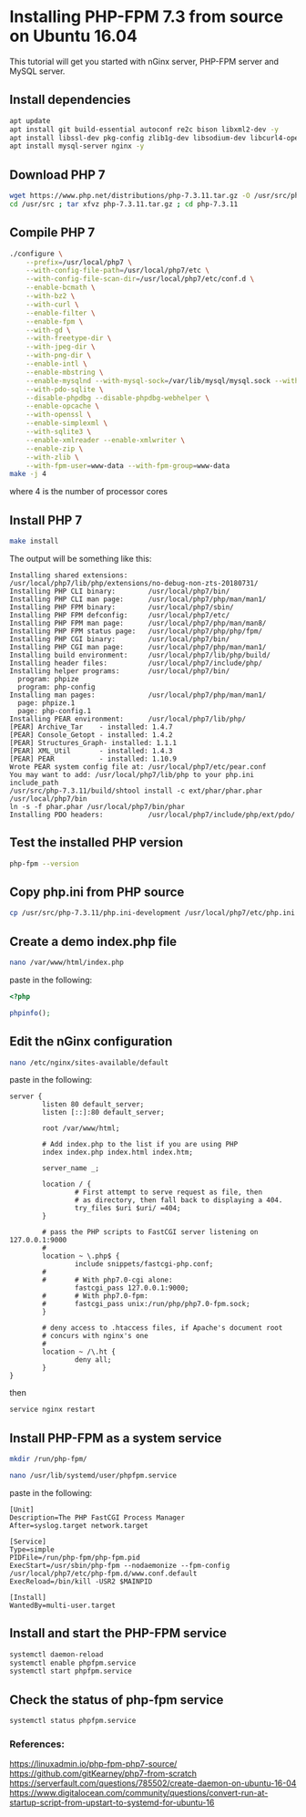 # Installing PHP-FPM 7.3 from source on Ubuntu 16.04

This tutorial will get you started with nGinx server, PHP-FPM server and MySQL server.  

## Install dependencies

```bash
apt update
apt install git build-essential autoconf re2c bison libxml2-dev -y
apt install libssl-dev pkg-config zlib1g-dev libsodium-dev libcurl4-openssl-dev libjpeg-turbo8-dev libbz2-dev libpng++-dev libfreetype6-dev libzip-dev -y
apt install mysql-server nginx -y
```

## Download PHP 7

```bash
wget https://www.php.net/distributions/php-7.3.11.tar.gz -O /usr/src/php-7.3.11.tar.gz
cd /usr/src ; tar xfvz php-7.3.11.tar.gz ; cd php-7.3.11
```

## Compile PHP 7

```bash
./configure \
	--prefix=/usr/local/php7 \
	--with-config-file-path=/usr/local/php7/etc \
	--with-config-file-scan-dir=/usr/local/php7/etc/conf.d \
	--enable-bcmath \
	--with-bz2 \
	--with-curl \
	--enable-filter \
	--enable-fpm \
	--with-gd \
	--with-freetype-dir \
	--with-jpeg-dir \
	--with-png-dir \
	--enable-intl \
	--enable-mbstring \
	--enable-mysqlnd --with-mysql-sock=/var/lib/mysql/mysql.sock --with-mysqli=mysqlnd --with-pdo-mysql=mysqlnd \
	--with-pdo-sqlite \
	--disable-phpdbg --disable-phpdbg-webhelper \
	--enable-opcache \
	--with-openssl \
	--enable-simplexml \
	--with-sqlite3 \
	--enable-xmlreader --enable-xmlwriter \
	--enable-zip \
	--with-zlib \
	--with-fpm-user=www-data --with-fpm-group=www-data
make -j 4
```

where 4 is the number of processor cores  

## Install PHP 7

```bash
make install
```

The output will be something like this:  

```text
Installing shared extensions:     /usr/local/php7/lib/php/extensions/no-debug-non-zts-20180731/
Installing PHP CLI binary:        /usr/local/php7/bin/
Installing PHP CLI man page:      /usr/local/php7/php/man/man1/
Installing PHP FPM binary:        /usr/local/php7/sbin/
Installing PHP FPM defconfig:     /usr/local/php7/etc/
Installing PHP FPM man page:      /usr/local/php7/php/man/man8/
Installing PHP FPM status page:   /usr/local/php7/php/php/fpm/
Installing PHP CGI binary:        /usr/local/php7/bin/
Installing PHP CGI man page:      /usr/local/php7/php/man/man1/
Installing build environment:     /usr/local/php7/lib/php/build/
Installing header files:          /usr/local/php7/include/php/
Installing helper programs:       /usr/local/php7/bin/
  program: phpize
  program: php-config
Installing man pages:             /usr/local/php7/php/man/man1/
  page: phpize.1
  page: php-config.1
Installing PEAR environment:      /usr/local/php7/lib/php/
[PEAR] Archive_Tar    - installed: 1.4.7
[PEAR] Console_Getopt - installed: 1.4.2
[PEAR] Structures_Graph- installed: 1.1.1
[PEAR] XML_Util       - installed: 1.4.3
[PEAR] PEAR           - installed: 1.10.9
Wrote PEAR system config file at: /usr/local/php7/etc/pear.conf
You may want to add: /usr/local/php7/lib/php to your php.ini include_path
/usr/src/php-7.3.11/build/shtool install -c ext/phar/phar.phar /usr/local/php7/bin
ln -s -f phar.phar /usr/local/php7/bin/phar
Installing PDO headers:           /usr/local/php7/include/php/ext/pdo/
```

## Test the installed PHP version

```bash
php-fpm --version
```

## Copy php.ini from PHP source

```bash
cp /usr/src/php-7.3.11/php.ini-development /usr/local/php7/etc/php.ini
```

## Create a demo index.php file

```bash
nano /var/www/html/index.php
```
paste in the following:  

```php
<?php

phpinfo();
```

## Edit the nGinx configuration

```bash
nano /etc/nginx/sites-available/default
```

paste in the following:

```text
server {
        listen 80 default_server;
        listen [::]:80 default_server;

        root /var/www/html;

        # Add index.php to the list if you are using PHP
        index index.php index.html index.htm;

        server_name _;

        location / {
                # First attempt to serve request as file, then
                # as directory, then fall back to displaying a 404.
                try_files $uri $uri/ =404;
        }

        # pass the PHP scripts to FastCGI server listening on 127.0.0.1:9000
        #
        location ~ \.php$ {
                include snippets/fastcgi-php.conf;
        #
        #       # With php7.0-cgi alone:
                fastcgi_pass 127.0.0.1:9000;
        #       # With php7.0-fpm:
        #       fastcgi_pass unix:/run/php/php7.0-fpm.sock;
        }

        # deny access to .htaccess files, if Apache's document root
        # concurs with nginx's one
        #
        location ~ /\.ht {
                deny all;
        }
}
```

then

```bash
service nginx restart
```

## Install PHP-FPM as a system service

```bash
mkdir /run/php-fpm/
```

```bash
nano /usr/lib/systemd/user/phpfpm.service
```

paste in the following:

```text
[Unit]
Description=The PHP FastCGI Process Manager
After=syslog.target network.target

[Service]
Type=simple
PIDFile=/run/php-fpm/php-fpm.pid
ExecStart=/usr/sbin/php-fpm --nodaemonize --fpm-config /usr/local/php7/etc/php-fpm.d/www.conf.default
ExecReload=/bin/kill -USR2 $MAINPID

[Install]
WantedBy=multi-user.target
```

## Install and start the PHP-FPM service

```bash
systemctl daemon-reload
systemctl enable phpfpm.service
systemctl start phpfpm.service
```

## Check the status of php-fpm service

```bash
systemctl status phpfpm.service
```

### References:
https://linuxadmin.io/php-fpm-php7-source/  
https://github.com/gitKearney/php7-from-scratch  
https://serverfault.com/questions/785502/create-daemon-on-ubuntu-16-04  
https://www.digitalocean.com/community/questions/convert-run-at-startup-script-from-upstart-to-systemd-for-ubuntu-16
